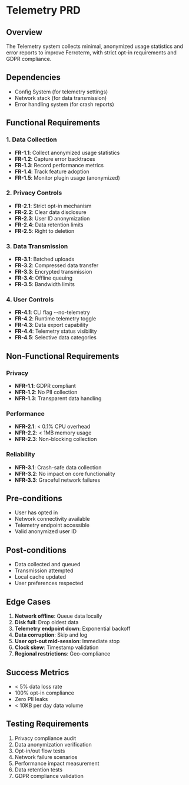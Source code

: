 # Telemetry PRD

## Overview
The Telemetry system collects minimal, anonymized usage statistics and error reports to improve Ferroterm, with strict opt-in requirements and GDPR compliance.

## Dependencies
- Config System (for telemetry settings)
- Network stack (for data transmission)
- Error handling system (for crash reports)

## Functional Requirements

### 1. Data Collection
- **FR-1.1**: Collect anonymized usage statistics
- **FR-1.2**: Capture error backtraces
- **FR-1.3**: Record performance metrics
- **FR-1.4**: Track feature adoption
- **FR-1.5**: Monitor plugin usage (anonymized)

### 2. Privacy Controls
- **FR-2.1**: Strict opt-in mechanism
- **FR-2.2**: Clear data disclosure
- **FR-2.3**: User ID anonymization
- **FR-2.4**: Data retention limits
- **FR-2.5**: Right to deletion

### 3. Data Transmission
- **FR-3.1**: Batched uploads
- **FR-3.2**: Compressed data transfer
- **FR-3.3**: Encrypted transmission
- **FR-3.4**: Offline queuing
- **FR-3.5**: Bandwidth limits

### 4. User Controls
- **FR-4.1**: CLI flag --no-telemetry
- **FR-4.2**: Runtime telemetry toggle
- **FR-4.3**: Data export capability
- **FR-4.4**: Telemetry status visibility
- **FR-4.5**: Selective data categories

## Non-Functional Requirements

### Privacy
- **NFR-1.1**: GDPR compliant
- **NFR-1.2**: No PII collection
- **NFR-1.3**: Transparent data handling

### Performance
- **NFR-2.1**: < 0.1% CPU overhead
- **NFR-2.2**: < 1MB memory usage
- **NFR-2.3**: Non-blocking collection

### Reliability
- **NFR-3.1**: Crash-safe data collection
- **NFR-3.2**: No impact on core functionality
- **NFR-3.3**: Graceful network failures

## Pre-conditions
- User has opted in
- Network connectivity available
- Telemetry endpoint accessible
- Valid anonymized user ID

## Post-conditions
- Data collected and queued
- Transmission attempted
- Local cache updated
- User preferences respected

## Edge Cases
1. **Network offline**: Queue data locally
2. **Disk full**: Drop oldest data
3. **Telemetry endpoint down**: Exponential backoff
4. **Data corruption**: Skip and log
5. **User opt-out mid-session**: Immediate stop
6. **Clock skew**: Timestamp validation
7. **Regional restrictions**: Geo-compliance

## Success Metrics
- < 5% data loss rate
- 100% opt-in compliance
- Zero PII leaks
- < 10KB per day data volume

## Testing Requirements
1. Privacy compliance audit
2. Data anonymization verification
3. Opt-in/out flow tests
4. Network failure scenarios
5. Performance impact measurement
6. Data retention tests
7. GDPR compliance validation